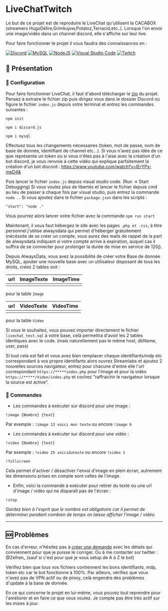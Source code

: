 # LiveChatTwitch

Le but de ce projet est de reproduire le LiveChat qu'utilisent la CACABOX (streamers HugoDélire,Grimkujow,Potatoz,Terracid,etc..).
Lorsque l'on envoi une image/vidéo dans un channel discord, elle s'affiche sur leur live.

Pour faire fonctionner le projet il vous faudra des connaissances en :

[![Discord](https://img.shields.io/badge/Discord-%235865F2.svg?style=for-the-badge&logo=discord&logoColor=white)]()
[![MySQL](https://img.shields.io/badge/mysql-%2300f.svg?style=for-the-badge&logo=mysql&logoColor=white)]()
[![NodeJS](https://img.shields.io/badge/node.js-6DA55F?style=for-the-badge&logo=node.js&logoColor=white)]()
[![Visual Studio Code](https://img.shields.io/badge/Visual%20Studio%20Code-0078d7.svg?style=for-the-badge&logo=visual-studio-code&logoColor=white)]()
[![Twitch](https://img.shields.io/badge/Twitch-9347FF?style=for-the-badge&logo=twitch&logoColor=white)]()


## 📌 Présentation

### 🔧 Configuration

Pour faire fonctionner LiveChat, il faut d'abord télécharger le [zip](https://github.com/Nerfez/LiveChatTwitch/archive/refs/heads/main.zip) du projet.
Pensez à extraire le fichier zip puis dirigez vous dans le dossier Discord où figure le fichier ```index.js``` depuis votre terminal et entrez les commandes suivantes :

```nodejs
npm init
```

```nodejs
npm i discord.js
```

```nodejs
npm i mysql
```

Effectuez tous les changements nécessaires (token, mot de passe, nom de base de donnée, identifiant de channel etc...). Si vous n'avez pas idée de ce que représente un token ou
si vous n'êtes pas à l'aise avec la création d'un bot discord, je vous renvoie à cette vidéo qui explique parfaitement la création d'un bot discord : 
https://www.youtube.com/watch?v=IErYPx-meD4&

Puis lancer le fichier ```index.js``` depuis visual studio code. (Run -> Start Debugging) Si vous voulez plus de libertés et lancer le fichier depuis cmd au lieu de passer à chaque fois par visual studio, puis entrez la commande `node .`. Si vous ajoutez dans le fichier `package.json` dans les scripts :

```nodejs
"start": "node ."
```

Vous pourrez alors lancer votre fichier avec la commande ```npm run start```

Maintenant, il vous faut hébergez le site avec les pages ```.php et .css```, à titre personnel j'utilise alwaysdata qui permet d'héberger gratuitement (nécéssite de se créer un compte, vous aurez des mails de rappel de la part de alwaysdata indiquant si votre compte arrive à expiration, auquel cas il suffira de se connecter pour prolonger la durée de mise en service de 120j).

Depuis AlwaysData, vous avez la possibilité de créer votre Base de donnée MySQL, ajouter une nouvelle base avec un utilisateur disposant de tous les droits, créez 2 tables soit :

| url     | ImageTexte | ImageTime |
|-----------------|--------|---------|
|                 |        |         |

pour la table `Image`

| url     | VideoTexte | VideoTime |
|-----------------|--------|---------|
|                 |        |         |

pour la table `Video`

Si vous le souhaitez, vous pouvez importer directement le fichier `livechat_test.sql` à votre base, celà permettra d'avoir les 2 tables identiques avec le code. (mais naturellement pas le même host, dbName, user, pass)

Si tout cela est fait et vous avez bien remplacer chaque identifiants/mdp etc correspondant à vos propre identifants alors ouvrez Streamlabs et ajoutez 2 nouvelles sources navigateur, entrez pour chacune
d'entre elle l'url correspondant ```https://*****index.php``` pour l'image et pour la vidéo ```https://*****/Video/index.php``` et cochez "raffraichir le navigateur lorsque la source est active".

### 🔧 Commandes

- Les commandes à exécuter sur discord pour une image :

```discord
!image {Nombre} {text}
```
Par exemple : ```!image 13 voici mon texte``` ou encore ```!image 6```


- Les commandes à exécuter sur discord pour une vidéo :

```discord
!video {Nombre} {text}
```
Par exemple : ```!video 25 voicidutexte``` ou encore ```!video 1```

```discord
!fullscreen
```
Cela permet d'activer / désactiver l'envoi d'image en plein écran, autrement les dimensions prises en compte sont celles de l'image.


- Enfin, voici la commande à exécuter pour retirer du texte ou une url d'image / vidéo qui ne disparaît pas de l'écran :

```discord
!stop
```
*Gardez bien à l'esprit que le nombre est obligatoire car il permet de déterminer pendant combien de temps on laisse afficher l'image / vidéo.*

---

## 🆘 Problèmes

En cas d'erreur, n'hésitez pas à [créer une demande](https://github.com/Nerfez/LiveChatTwitch/issues) avec les détails qui conviennent pour que je puisse le corriger.
Ou à me contacter sur twitter : @Zefren_ (sauf si c'est pour que je vous setup de A à Z le bot)

Vérifiez bien que tous vos fichiers contiennent les bons identifiants, mdp, token etc car le bot fonctionne à 100%.
Par ailleurs, vérifiez que vous n'avez pas de VPN actif ou de proxy, celà engendre des problèmes d'update à la base de donnée.

En ce qui concerne le projet en lui-même, vous pouvez tout reprendre pour l'améliorer et en faire ce que vous voulez. Je compte pas être très actif sur les mises à jour.
